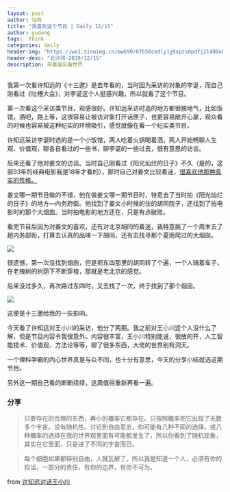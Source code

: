 ```yaml
---
layout: post
author: 咕咚
title: "我喜欢这个节目 | Daily 12/15"
author: gudong
tags:  think
categories: daily
header-img: "https://wx1.sinaimg.cn/mw690/6fb50cedly1g9xpzs8pdfj21400u0qar.jpg"
header-desc: "北沙河-2019/12/15"
description: 带着偏见看世界
---
```




我第一次看许知远的《十三邀》是去年看的，当时因为采访的对象的李诞，而自己刚看过《吐槽大会》，对李诞这个人挺感兴趣，所以就看了这个节目。

第一次看这个采访类节目，观感很好。许知远采访时选的地方都很接地气，比如饭馆，酒吧，路上等，这很容易让被访对象打开话匣子，也更容易敞开心扉，观众看的时候也容易被这种纪实的环境吸引，感觉就像在看一个纪实类节目。

许知远采访李诞时选的是一个小饭馆，两人吃着火锅喝着酒，两人开始畅聊人生观、价值观，聊各自看过的一些书，聊李诞的一些过去，很有意思的访谈。

后来还看了他对姜文的访谈。当时自己刚看过《阳光灿烂的日子》不久（是的，这部93年的经典电影我是18年才看的），那时自己对姜文比较着迷，[很喜欢他那种真实的性格。](https://mp.weixin.qq.com/s/mMRBc1-E--xamtfyhynpzw)

姜文哪一期节目做的不错，他在做姜文哪一期节目时，特意去了当时拍《阳光灿烂的日子》的地方—内务府街。他找到了姜文小时候的住的胡同院子，还找到了拍电影时的那个大烟囱。当时拍电影的地方还在，只是有点破败。

看完节目后因为对姜文的喜欢，还有对北京胡同的着迷，我特意挑了一个周末去了趟内务部街，打算去认真的品味一下胡同，还有去找寻那个夏雨爬过的大烟囱。

![](http://upload-images.jianshu.io/upload_images/588640-dfff1ea4dbb8ab51?imageMogr2/auto-orient/strip%7CimageView2/2/w/1240)

很遗憾，第一次没找到烟囱，但是把东四那里的胡同转了个遍，一个人骑着车子，在老槐树的树荫下不断穿梭，那就是老北京的感觉。

后来没过多久，再次路过东四时，又去找了一次，终于找到了那个烟囱。

![](http://upload-images.jianshu.io/upload_images/588640-582d317cb9d4988d?imageMogr2/auto-orient/strip%7CimageView2/2/w/1240)

这便是十三邀给我的一些影响。

今天看了许知远对王小川的采访，他分了两期。我之前对王小川这个人没什么了解，但是节目内容令我很意外。内容很丰富，王小川特别能说，很放的开，人工智能技术、价值观、方法论等等，聊了很多东西，大佬的世界别有洞天。

一个理科学霸的内心世界真是与众不同，也十分有意思，今天的分享小结就选这期节目。

另外这一期自己看的断断续续，这周值得重新再看一遍。

### 分享

> 只要存在的合理的东西，再小的概率它都存在。只按照概率把它出现了无数多个宇宙。没有随机性。讨论到自由意志，你可能有八种不同的选择，或八种概率的选择在我的世界观里面有可能都发生了，所以你看到了随机现象，其实在它里面，只是进了不同的宇宙而已。

> 每个细胞如果都特别自由，人就瓦解了，所以我是知道一个人，必须有你的担当，一部分的责任，有你的边界，有你不可为。


from [许知远对话王小川](https://m.v.qq.com/x/cover/o/owtp1fpwj4wspcr.html?vid=e0026q9wx2o&vuid24=ZNqkyywXUjqw9yKpjBXZ7A%3D%3D&ptag=2_7.7.8.20476_wxf&from=message)